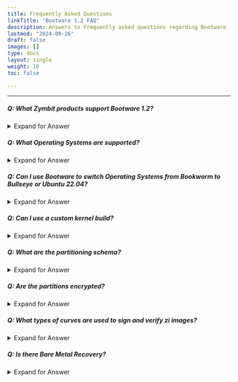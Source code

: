 ```yaml
---
title: Frequently Asked Questions
linkTitle: "Bootware 1.2 FAQ"
description: Answers to Frequently asked questions regarding Bootware
lastmod: "2024-09-26"
draft: false
images: []
type: docs
layout: single
weight: 10
toc: false

---
```


-----
##### Q: What Zymbit products support Bootware 1.2?

<details>

<summary>Expand for Answer</summary>

<br>

A: Bootware 1.2 runs on all Zymbit products. Hardware signing is only available on Zymbit products that support the digital wallet: SCM and HSM6. Supported Pi platforms include CM4, Pi4, and Pi5.

-----

</details>

##### Q: What Operating Systems are supported?

<details>

<summary>Expand for Answer</summary>

<br>

A: Bootware 1.2 supports the following OS options:
- Bookworm 64-bit
- Bullseye 64-bit
- Ubuntu 22.04 (jammy) 64-bit

-----

</details>

##### Q: Can I use Bootware to switch Operating Systems from Bookworm to Bullseye or Ubuntu 22.04?

<details>

<summary>Expand for Answer</summary>

<br>

A: Yes, you can switch between the supported Operating Systems.  Note: The CM4/SCM firmware must include bootloader version 2023/01/11 or later in order to work with Ubuntu 22.04. The version can be verified with the `vcgencmd bootloader_version` command.

-----

</details>

##### Q: Can I use a custom kernel build?

<details>

<summary>Expand for Answer</summary>

<br>

A: Yes, if it is based off of one of the supported OS images - Bullseye or Ubuntu 22.04. You will need to supply your kernel and the corresponding modules from your build. You will need to link or rename your kernel image `kernel8.img` for Bookworm/Bullseye on a CM4/SCM/Pi4, or `kernel_2712.img` for the Pi5, or `vmlinuz` for Ubuntu.

-----

</details>

##### Q: What are the partitioning schema?

<details>

<summary>Expand for Answer</summary>

<br>

A: Bootware 1.2 primarily consists of three partitioning schemes:
- Boot 512MB, RootA: Approximately 50%, RootB: Approximately 50%, Encrypted Data partition is user configurable with `zbcli update-config` (default 512MB)
- Boot 512MB, RootA: Approximately 100%, Encrypted Data partition is user configurable with `zbcli update-config` (default 512MB)
- Boot 512MB, RootA: Approximately 50%, Encrypted Data partition is user configurable with `zbcli update-config` (default 512MB)

-----

</details>

##### Q: Are the partitions encrypted?

<details>

<summary>Expand for Answer</summary>

<br>

A: Yes, the Root and Data partitions are encrypted with LUKS encryption. The Root partitions are protected by separate keys, i.e. RootA can only be unlocked with its key; the same key cannot unlock RootB. The Data partition is encrypted with a shared key between A and B; the Data partition is accessible by both RootA and RootB. The Boot partition is not encrypted.

-----

</details>

##### Q: What types of curves are used to sign and verify zi images?

<details>

<summary>Expand for Answer</summary>

<br>

A: The sign/verify process relies on ECDSA-based curves, in particular secp256k1. Public/Private key pairs can be generated in either software or Zymbit HSM hardware. The ZYMKEY uses software keys.

-----

</details>

##### Q: Is there Bare Metal Recovery?

<details>

<summary>Expand for Answer</summary>

<br>

A: Bare metal recovery is not currently available.

-----

</details>

